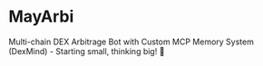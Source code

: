 # MayArbi
Multi-chain DEX Arbitrage Bot with Custom MCP Memory System (DexMind) - Starting small, thinking big! 🚀
